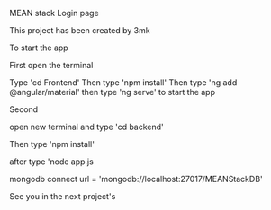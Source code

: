 MEAN stack Login page

This project has been created by 3mk

To start the app

First open the terminal 

Type 'cd Frontend'
Then type 'npm install'
Then type 'ng add @angular/material'
then type 'ng serve' to start the app

Second

open new terminal and type 'cd backend'

Then type 'npm install'

after type 'node app.js

mongodb connect url = 'mongodb://localhost:27017/MEANStackDB'

See you in the next project's
